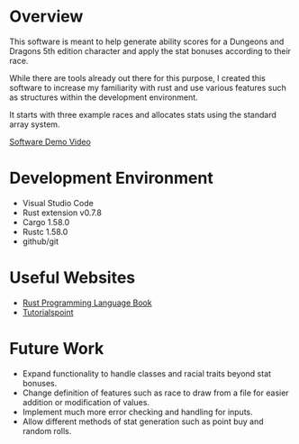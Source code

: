 # Overview

This software is meant to help generate ability scores for a Dungeons and Dragons 5th edition character
and apply the stat bonuses according to their race.

While there are tools already out there for this purpose, I created this software to increase my familiarity with
rust and use various features such as structures within the development environment.

It starts with three example races and allocates stats using the standard array system.

[Software Demo Video](http://youtube.link.goes.here)

# Development Environment

* Visual Studio Code
* Rust extension v0.7.8
* Cargo 1.58.0
* Rustc 1.58.0
* github/git

# Useful Websites

* [Rust Programming Language Book](https://doc.rust-lang.org/book/)
* [Tutorialspoint](https://www.tutorialspoint.com/rust/)

# Future Work

* Expand functionality to handle classes and racial traits beyond stat bonuses.
* Change definition of features such as race to draw from a file for easier addition or modification of values.
* Implement much more error checking and handling for inputs.
* Allow different methods of stat generation such as point buy and random rolls.